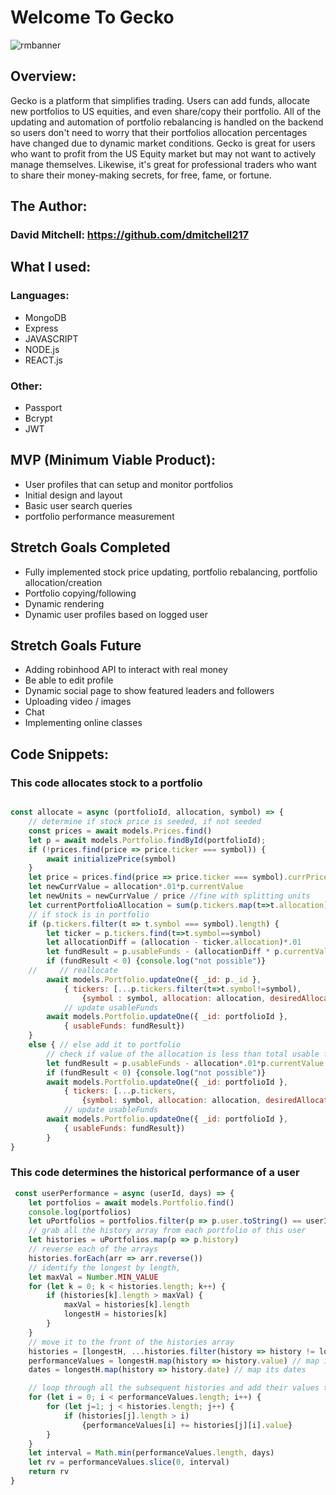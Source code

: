 # Welcome To Gecko
![rmbanner](https://github.com/dmitchell217/ProjectM/blob/master/public/images/Ment.png)
## Overview: 
Gecko is a platform that simplifies trading. Users can add funds, allocate new portfolios to US equities, and even share/copy their portfolio. All of the updating and automation of portfolio rebalancing is handled on the backend so users don't need to worry that their portfolios allocation percentages have changed due to dynamic market conditions. Gecko is great for users who want to profit from the US Equity market but may not want to actively manage themselves. Likewise, it's great for professional traders who want to share their money-making secrets, for free, fame, or fortune.

## The Author:
### David Mitchell: https://github.com/dmitchell217

## What I used:
### Languages:
- MongoDB
- Express
- JAVASCRIPT
- NODE.js
- REACT.js

### Other:
- Passport
- Bcrypt
- JWT

## MVP (Minimum Viable Product):
- User profiles that can setup and monitor portfolios
- Initial design and layout
- Basic user search queries
- portfolio performance measurement

## Stretch Goals Completed
- Fully implemented stock price updating, portfolio rebalancing, portfolio allocation/creation
- Portfolio copying/following
- Dynamic rendering
- Dynamic user profiles based on logged user

## Stretch Goals Future
- Adding robinhood API to interact with real money
- Be able to edit profile
- Dynamic social page to show featured leaders and followers
- Uploading video / images
- Chat
- Implementing online classes

## Code Snippets:
### This code allocates stock to a portfolio
``` javascript

const allocate = async (portfolioId, allocation, symbol) => {
    // determine if stock price is seeded, if not seeded
    const prices = await models.Prices.find()
    let p = await models.Portfolio.findById(portfolioId);
    if (!prices.find(price => price.ticker === symbol)) {
        await initializePrice(symbol)
    }
    let price = prices.find(price => price.ticker === symbol).currPrice // current price of the ticker
    let newCurrValue = allocation*.01*p.currentValue
    let newUnits = newCurrValue / price //fine with splitting units
    let currentPortfolioAllocation = sum(p.tickers.map(t=>t.allocation)) // another way of writing this is (p.currentValue - p.usableFunds) / p.currentValue
    // if stock is in portfolio
    if (p.tickers.filter(t => t.symbol === symbol).length) {
        let ticker = p.tickers.find(t=>t.symbol==symbol)
        let allocationDiff = (allocation - ticker.allocation)*.01
        let fundResult = p.usableFunds - (allocationDiff * p.currentValue)
        if (fundResult < 0) {console.log("not possible")}
    //     // reallocate
        await models.Portfolio.updateOne({ _id: p._id },
            { tickers: [...p.tickers.filter(t=>t.symbol!=symbol),
                {symbol : symbol, allocation: allocation, desiredAllocation: allocation, currValue: newCurrValue, units: newUnits}]})
            // update usableFunds
        await models.Portfolio.updateOne({ _id: portfolioId },
            { usableFunds: fundResult})
    }  
    else { // else add it to portfolio
        // check if value of the allocation is less than total usable funds
        let fundResult = p.usableFunds - allocation*.01*p.currentValue
        if (fundResult < 0) {console.log("not possible")}
        await models.Portfolio.updateOne({ _id: portfolioId },
            { tickers: [...p.tickers, 
                {symbol: symbol, allocation: allocation, desiredAllocation: allocation, currValue: newCurrValue, units: newUnits}]})
            // update usableFunds
        await models.Portfolio.updateOne({ _id: portfolioId },
            { usableFunds: fundResult})
        }
}

```
### This code determines the historical performance of a user
``` javascript
 const userPerformance = async (userId, days) => {
    let portfolios = await models.Portfolio.find()
    console.log(portfolios)
    let uPortfolios = portfolios.filter(p => p.user.toString() == userId.toString())
    // grab all the history array from each portfolio of this user
    let histories = uPortfolios.map(p => p.history)
    // reverse each of the arrays
    histories.forEach(arr => arr.reverse())
    // identify the longest by length,
    let maxVal = Number.MIN_VALUE
    for (let k = 0; k < histories.length; k++) {
        if (histories[k].length > maxVal) {
            maxVal = histories[k].length
            longestH = histories[k]
        }
    }
    // move it to the front of the histories array
    histories = [longestH, ...histories.filter(history => history != longestH)]
    performanceValues = longestH.map(history => history.value) // map its values
    dates = longestH.map(history => history.date) // map its dates

    // loop through all the subsequent histories and add their values to the already created values array
    for (let i = 0; i < performanceValues.length; i++) {
        for (let j=1; j < histories.length; j++) {
            if (histories[j].length > i) 
                {performanceValues[i] += histories[j][i].value}
        }
    }
    let interval = Math.min(performanceValues.length, days)
    let rv = performanceValues.slice(0, interval)
    return rv
}
```